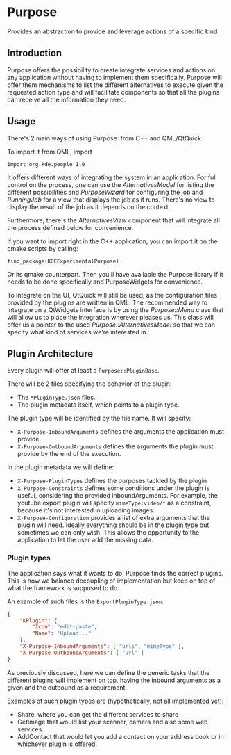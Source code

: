 # Purpose

Provides an abstraction to provide and leverage actions of a specific kind

## Introduction

Purpose offers the possibility to create integrate services and actions on
any application without having to implement them specifically. Purpose will
offer them mechanisms to list the different alternatives to execute given the
requested action type and will facilitate components so that all the plugins
can receive all the information they need.

## Usage

There's 2 main ways of using Purpose: from C++ and QML/QtQuick.

To import it from QML, import

    import org.kde.people 1.0

It offers different ways of integrating the system in an application. For full
control on the process, one can use the *AlternativesModel* for listing the
different possibilities and *PurposeWizard* for configuring the job and
*RunningJob* for a view that displays the job as it runs. There's no view
to display the result of the job as it depends on the context.

Furthermore, there's the *AlternativesView* component that will integrate all the
process defined below for convenience.


If you want to import right in the C++ application, you can import it on the
cmake scripts by calling:

    find_package(KDEExperimentalPurpose)

Or its qmake counterpart. Then you'll have available the Purpose library if it
needs to be done specifically and PurposeWidgets for convenience.

To integrate on the UI, QtQuick will still be used, as the configuration files
provided by the plugins are written in QML. The recommended way to integrate
on a QtWidgets interface is by using the *Purpose::Menu* class that will allow
us to place the integration wherever pleases us. This class will offer us
a pointer to the used *Purpose::AlternativesModel* so that we can specify what kind of
services we're interested in.

## Plugin Architecture

Every plugin will offer at least a `Purpose::PluginBase`.

There will be 2 files specifying the behavior of the plugin:
* The `*PluginType.json` files.
* The plugin metadata itself, which points to a plugin type.

The plugin type will be identified by the file name. It will specify:
* `X-Purpose-InboundArguments` defines the arguments the application must provide.
* `X-Purpose-OutboundArguments` defines the arguments the plugin must provide by
the end of the execution.

In the plugin metadata we will define:
* `X-Purpose-PluginTypes` defines the purposes tackled by the plugin
* `X-Purpose-Constraints` defines some conditions under the plugin is useful, considering
the provided inboundArguments. For example, the youtube export plugin will specify
`mimeType:video/*` as a constraint, because it's not interested in uploading images.
* `X-Purpose-Configuration` provides a list of extra arguments that the plugin will need.
Ideally everything should be in the plugin type but sometimes we can only wish. This allows
the opportunity to the application to let the user add the missing data.

### Plugin types
The application says what it wants to do, Purpose finds the correct plugins. This
is how we balance decoupling of implementation but keep on top of what the framework
is supposed to do.

An example of such files is the `ExportPluginType.json`:
```json
{
    "KPlugin": {
        "Icon": "edit-paste",
        "Name": "Upload..."
    },
    "X-Purpose-InboundArguments": [ "urls", "mimeType" ],
    "X-Purpose-OutboundArguments": [ "url" ]
}
```

As previously discussed, here we can define the generic tasks that the different
plugins will implement on top, having the inbound arguments as a given and the
outbound as a requirement.

Examples of such plugin types are (hypothetically, not all implemented yet):
* Share: where you can get the different services to share
* GetImage that would list your scanner, camera and also some web services.
* AddContact that would let you add a contact on your address book or
in whichever plugin is offered.
